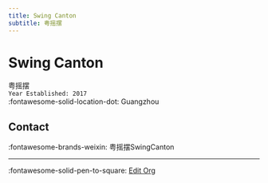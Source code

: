 ```yaml
---
title: Swing Canton
subtitle: 粤摇摆
---
```


# Swing Canton

粤摇摆  
`Year Established: 2017`  
:fontawesome-solid-location-dot: Guangzhou  


## Contact

:fontawesome-brands-weixin: 粤摇摆SwingCanton  

---

:fontawesome-solid-pen-to-square: [Edit Org](https://github.com/swingdance/orgs/issues/new?assignees=&labels=update+org&projects=&template=03-update_entity.yml&title=Update%20Org%3A%20zh_CN%20%E2%80%A2%20Swing%20Canton&region=zh_CN&id=swing-canton&name=Swing%20Canton)
